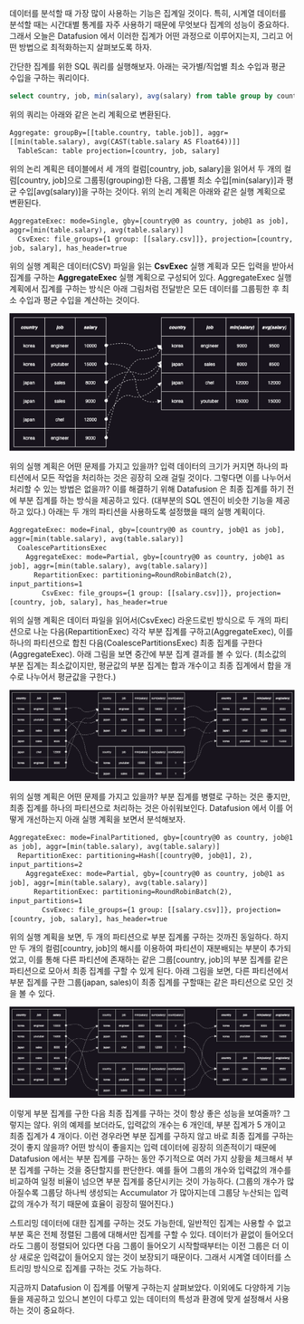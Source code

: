 데이터를 분석할 때 가장 많이 사용하는 기능은 집계일 것이다. 특히, 시계열 데이터를 분석할 때는 시간대별 통계를 자주 사용하기 때문에 무엇보다 집계의 성능이 중요하다. 그래서 오늘은 Datafusion 에서 이러한 집계가 어떤 과정으로 이루어지는지, 그리고 어떤 방법으로 최적화하는지 살펴보도록 하자.

간단한 집계를 위한 SQL 쿼리를 실행해보자. 아래는 국가별/직업별 최소 수입과 평균 수입을 구하는 쿼리이다.

```sql
select country, job, min(salary), avg(salary) from table group by country, job
```

위의 쿼리는 아래와 같은 논리 계획으로 변환된다.

```
Aggregate: groupBy=[[table.country, table.job]], aggr=[[min(table.salary), avg(CAST(table.salary AS Float64))]]
  TableScan: table projection=[country, job, salary]
```

위의 논리 계획은 테이블에서 세 개의 컬럼[country, job, salary]을 읽어서 두 개의 컬럼[country, job]으로 그룹핑(grouping)한 다음, 그룹별 최소 수입[min(salary)]과 평균 수입[avg(salary)]을 구하는 것이다. 위의 논리 계획은 아래와 같은 실행 계획으로 변환된다.

```
AggregateExec: mode=Single, gby=[country@0 as country, job@1 as job], aggr=[min(table.salary), avg(table.salary)]
  CsvExec: file_groups={1 group: [[salary.csv]]}, projection=[country, job, salary], has_header=true
```

위의 실행 계획은 데이터(CSV) 파일을 읽는 **CsvExec** 실행 계획과 모든 입력을 받아서 집계를 구하는 **AggregateExec** 실행 계획으로 구성되어 있다. AggregateExec 실행 계획에서 집계를 구하는 방식은 아래 그림처럼 전달받은 모든 데이터를 그룹핑한 후 최소 수입과 평균 수입을 계산하는 것이다.

![aggregate0.png](./aggregate0.png)

위의 실행 계획은 어떤 문제를 가지고 있을까? 입력 데이터의 크기가 커지면 하나의 파티션에서 모든 작업을 처리하는 것은 굉장히 오래 걸릴 것이다. 그렇다면 이를 나누어서 처리할 수 있는 방법은 없을까? 이를 해결하기 위해 Datafusion 은 최종 집계를 하기 전에 부분 집계를 하는 방식을 제공하고 있다. (대부분의 SQL 엔진이 비슷한 기능을 제공하고 있다.) 아래는 두 개의 파티션을 사용하도록 설정했을 때의 실행 계획이다.

```
AggregateExec: mode=Final, gby=[country@0 as country, job@1 as job], aggr=[min(table.salary), avg(table.salary)]
  CoalescePartitionsExec
    AggregateExec: mode=Partial, gby=[country@0 as country, job@1 as job], aggr=[min(table.salary), avg(table.salary)]
      RepartitionExec: partitioning=RoundRobinBatch(2), input_partitions=1
        CsvExec: file_groups={1 group: [[salary.csv]]}, projection=[country, job, salary], has_header=true
```

위의 실행 계획은 데이터 파일을 읽어서(CsvExec) 라운드로빈 방식으로 두 개의 파티션으로 나눈 다음(RepartitionExec) 각각 부분 집계를 구하고(AggregateExec), 이를 하나의 파티션으로 합친 다음(CoalescePartitionsExec) 최종 집계를 구한다(AggregateExec). 아래 그림을 보면 중간에 부분 집계 결과를 볼 수 있다. (최소값의 부분 집계는 최소값이지만, 평균값의 부분 집계는 합과 개수이고 최종 집계에서 합을 개수로 나누어서 평균값을 구한다.)

![aggregate1.png](./aggregate1.png)

위의 실행 계획은 어떤 문제를 가지고 있을까? 부분 집계를 병렬로 구하는 것은 좋지만, 최종 집계를 하나의 파티션으로 처리하는 것은 아쉬워보인다. Datafusion 에서 이를 어떻게 개선하는지 아래 실행 계획을 보면서 분석해보자.

```
AggregateExec: mode=FinalPartitioned, gby=[country@0 as country, job@1 as job], aggr=[min(table.salary), avg(table.salary)]
  RepartitionExec: partitioning=Hash([country@0, job@1], 2), input_partitions=2
    AggregateExec: mode=Partial, gby=[country@0 as country, job@1 as job], aggr=[min(table.salary), avg(table.salary)]
      RepartitionExec: partitioning=RoundRobinBatch(2), input_partitions=1
        CsvExec: file_groups={1 group: [[salary.csv]]}, projection=[country, job, salary], has_header=true
```

위의 실행 계획을 보면, 두 개의 파티션으로 부분 집계롤 구하는 것까진 동일하다. 하지만 두 개의 컬럼[country, job]의 해시를 이용하여 파티션이 재분배되는 부분이 추가되었고, 이를 통해 다른 파티션에 존재하는 같은 그룹[country, job]의 부분 집계를 같은 파티션으로 모아서 최종 집계를 구할 수 있게 된다. 아래 그림을 보면, 다른 파티션에서 부분 집계를 구한 그룹(japan, sales)이 최종 집계를 구할때는 같은 파티션으로 모인 것을 볼 수 있다.

![aggregate2.png](./aggregate2.png)

이렇게 부분 집계를 구한 다음 최종 집계를 구하는 것이 항상 좋은 성능을 보여줄까? 그렇지는 않다. 위의 예제를 보더라도, 입력값의 개수는 6 개인데, 부분 집계가 5 개이고 최종 집계가 4 개이다. 이런 경우라면 부분 집계를 구하지 않고 바로 최종 집계를 구하는 것이 좋지 않을까? 어떤 방식이 좋을지는 입력 데이터에 굉장히 의존적이기 때문에 Datafusion 에서는 부분 집계를 구하는 동안 주기적으로 여러 가지 상황을 체크해서 부분 집계를 구하는 것을 중단할지를 판단한다. 예를 들어 그룹의 개수와 입력값의 개수를 비교하여 일정 비율이 넘으면 부분 집계를 중단시키는 것이 가능하다. (그룹의 개수가 많아질수록 그룹당 하나씩 생성되는 Accumulator 가 많아지는데 그룹당 누산되는 입력값의 개수가 적기 때문에 효율이 굉장히 떨어진다.)

스트리밍 데이터에 대한 집계를 구하는 것도 가능한데, 일반적인 집계는 사용할 수 없고 부분 혹은 전체 정렬된 그룹에 대해서만 집계를 구할 수 있다. 데이터가 끝없이 들어오더라도 그룹이 정렬되어 있다면 다음 그룹이 들어오기 시작할때부터는 이전 그룹은 더 이상 새로운 입력값이 들어오지 않는 것이 보장되기 때문이다. 그래서 시계열 데이터를 스트리밍 방식으로 집계를 구하는 것도 가능하다.

지금까지 Datafusion 이 집계를 어떻게 구하는지 살펴보았다. 이외에도 다양하게 기능들을 제공하고 있으니 본인이 다루고 있는 데이터의 특성과 환경에 맞게 설정해서 사용하는 것이 중요하다.
